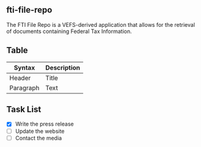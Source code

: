 ## fti-file-repo

The FTI File Repo is a VEFS-derived application that allows for the retrieval of documents containing Federal Tax Information.

## Table

| Syntax      | Description |
| ----------- | ----------- |
| Header      | Title       |
| Paragraph   | Text        |


## Task List

- [x] Write the press release
- [ ] Update the website
- [ ] Contact the media